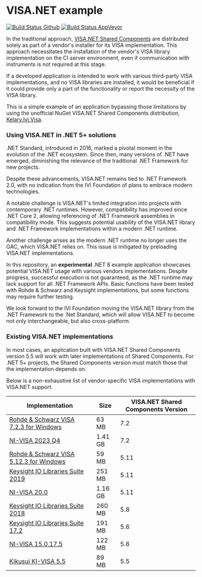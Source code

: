 # VISA.NET example #

[![Build Status Github](https://github.com/vnau/IviVisaNetSample/actions/workflows/build.yml/badge.svg)](https://github.com/vnau/IviVisaNetSample/actions/workflows/build.yml) [![Build Status AppVeyor](https://ci.appveyor.com/api/projects/status/dag3r35u0sn1sci3?svg=true)](https://ci.appveyor.com/project/vnau/IviVisaNetSample)

In the traditional approach, [VISA.NET Shared Components](https://www.ivifoundation.org/Shared-Components/default.html#visa-and-visanet-shared-components) are distributed solely as part of a vendor's installer for its VISA implementation.
This approach necessitates the installation of the vendor's VISA library implementation on the CI server environment, even if communication with instruments is not required at this stage.

If a developed application is intended to work with various third-party VISA implementations, and no VISA libraries are installed, it would be beneficial if it could provide only a part of the functionality or report the necessity of the VISA library.

This is a simple example of an application bypassing those limitations by using the unofficial NuGet VISA.NET Shared Components distribution, [Kelary.Ivi.Visa](https://www.nuget.org/packages/Kelary.Ivi.Visa/).

### Using VISA.NET in .NET 5+ solutions ###

.NET Standard, introduced in 2016, marked a pivotal moment in the evolution of the .NET ecosystem.
Since then, many versions of .NET have emerged, diminishing the relevance of the traditional .NET Framework for new projects.

Despite these advancements, VISA.NET remains tied to .NET Framework 2.0, with no indication from the IVI Foundation of plans to embrace modern technologies.

A notable challenge is VISA.NET's limited integration into projects with contemporary .NET runtimes.
However, compatibility has improved since .NET Core 2, allowing referencing of .NET Framework assemblies in compatibility mode. This suggests potential usability of the VISA.NET library and .NET Framework implementations within a modern .NET runtime.

Another challenge arises as the modern .NET runtime no longer uses the GAC, which VISA.NET relies on.
This issue is mitigated by preloading VISA.NET implementations.

In this repository, an **experimental** .NET 8 example application showcases potential VISA.NET usage with various vendors implementations.
Despite progress, successful execution is not guaranteed, as the .NET runtime may lack support for all .NET Framework APIs.
Basic functions have been tested with Rohde & Schwarz and Keysight implementations, but some functions may require further testing.

We look forward to the IVI Foundation moving the VISA.NET library from the .NET Framework to the .Net Standard, which will allow VISA.NET to become not only interchangeable, but also cross-platform.

### Existing VISA.NET implementations ###

In most cases, an application built with VISA.NET Shared Components version 5.5 will work with later implementations of Shared Components.
For .NET 5+ projects, the Shared Components version must match those that the implementation depends on.

Below is a non-exhaustive list of vendor-specific VISA implementations with VISA.NET support.

| Implementation | Size | VISA.NET Shared Components Version |
| --- | ---- | ---- |
| [Rohde & Schwarz VISA 7.2.3 for Windows](https://scdn.rohde-schwarz.com/ur/pws/dl_downloads/dl_application/application_notes/1dc02___rs_v/RS_VISA_Setup_Win_7_2_3.exe)| 63 MB | 7.2 |
| [NI-VISA 2023 Q4](https://www.ni.com/en/support/downloads/drivers/download.ni-visa.html#494653)| 1.41 GB | 7.2 |
| [Rohde & Schwarz VISA 5.12.3 for Windows](https://www.rohde-schwarz.com/us/applications/r-s-visa-application-note_56280-148812.html) | 59 MB | 5.11 |
| [Keysight IO Libraries Suite 2019](https://www.keysight.com/main/software.jspx?id=2175637) | 251 MB | 5.11 |
| [NI-VISA 20.0](https://www.ni.com/en/support/downloads/drivers/download.ni-visa.html#346210)| 1.16 GB | 5.11 |
| [Keysight IO Libraries Suite 2018](https://www.keysight.com/main/software.jspx?id=2175637) | 260 MB | 5.8  |
| [Keysight IO Libraries Suite 17.2](https://www.keysight.com/main/software.jspx?id=2784293) | 191 MB | 5.6  |
| [NI-VISA 15.0,17.5](https://www.ni.com/en/support/downloads/drivers/download.ni-visa.html#306106) | 122 MB | 5.6  |
| [Kikusui KI-VISA 5.5](https://www.kikusui.co.jp/en/download/en/?fn=com_kivisa) | 89 MB | 5.5  |
